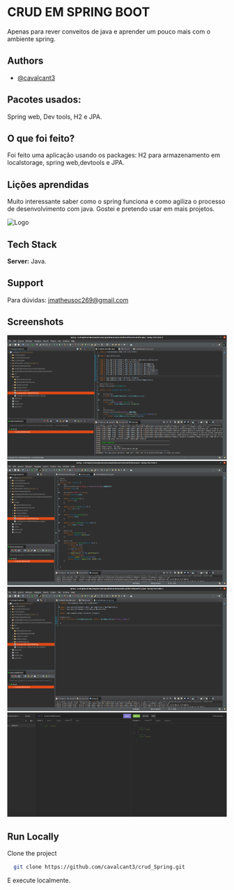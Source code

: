 
# CRUD EM SPRING BOOT

Apenas para rever conveitos de java e aprender um pouco mais com o ambiente spring.


## Authors

- [@cavalcant3](https://www.github.com/cavalcant3)

  
## Pacotes usados:



Spring web, Dev tools, H2 e JPA.
## O que foi feito?

Foi feito uma aplicação usando os packages: H2 para armazenamento em localstorage, spring web,devtools e JPA.

  
## Lições aprendidas

Muito interessante saber como o spring funciona e como agiliza o processo de desenvolvimento com java. Gostei e pretendo usar em mais projetos.

  
![Logo](https://miro.medium.com/max/1400/1*4ZPi1b_ca54pUE9xRB-IFQ.jpeg)

    
## Tech Stack

**Server:** Java.

  
## Support

Para dúvidas: jmatheusoc269@gmail.com

  
## Screenshots

![tela1.png](/imgs/tela1.png)
![tela2.png](/imgs/tela2.png)
![tela3.png](/imgs/tela3.png)
![tela4.png](/imgs/tela4.png)
## Run Locally

Clone the project

```bash
  git clone https://github.com/cavalcant3/crud_Spring.git
```
E execute localmente.



  
